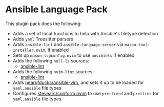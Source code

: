 # Ansible Language Pack

This plugin pack does the following:

- Adds a set of local functions to help with Ansible's filetype detection
- Adds `yaml` Treesitter parsers
- Adds `ansible-lint` and `ansible-language-server` via `mason-tool-installer.nvim`, if enabled
- Sets up `mason-lspconfig.nvim` to use `ansiblels` if enabled
- Adds the following `null-ls` sources:
  - [ansible-lint](https://github.com/ansible/ansible-lint)
- Adds the following `nvim-lint` sources:
  - [ansible-lint](https://github.com/ansible/ansible-lint)
- Adds [pearofducks/ansible-vim](https://github.com/pearofducks/ansible-vim), and sets it up to be loaded for `yaml.ansible` file types
- Configures [stevearc/conform.nvim](https://github.com/stevearc/conform.nvim) to use `prettierd` and `prettier` for `yaml.ansible` file types
